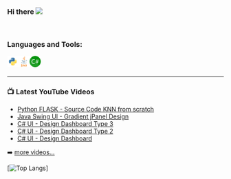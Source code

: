 ### Hi there <img src="https://media.giphy.com/media/hvRJCLFzcasrR4ia7z/giphy.gif" width="20px">

<br />

### Languages and Tools:

[<img align="left" alt="Python" width="26px" src="https://raw.githubusercontent.com/github/explore/80688e429a7d4ef2fca1e82350fe8e3517d3494d/topics/python/python.png" />][pythonplaylist]
[<img align="left" alt="Java" width="26px" src="https://raw.githubusercontent.com/github/explore/80688e429a7d4ef2fca1e82350fe8e3517d3494d/topics/java/java.png" />][javaplaylist]
[<img align="left" alt="C#" width="26px" src="https://raw.githubusercontent.com/github/explore/80688e429a7d4ef2fca1e82350fe8e3517d3494d/topics/csharp/csharp.png" />][csharpplaylist]

<br />
<br />

---

### 📺 Latest YouTube Videos

<!-- YOUTUBE:START -->
- [Python FLASK - Source Code KNN from scratch](https://www.youtube.com/watch?v=QQd8cz3m-EI)
- [Java Swing UI - Gradient jPanel Design](https://www.youtube.com/watch?v=k_AdBjWzmvs)
- [C# UI - Design Dashboard Type 3](https://www.youtube.com/watch?v=IXma7FYYeOI)
- [C# UI - Design Dashboard Type 2](https://www.youtube.com/watch?v=urugIPjtAaY)
- [C# UI - Design Dashboard](https://www.youtube.com/watch?v=0zzQP1ywpzs)
<!-- YOUTUBE:END -->

➡️ [more videos...](https://www.youtube.com/mamans)

[![Top Langs](https://github-readme-stats.vercel.app/api/top-langs/?username=rahmanenjozz&layout=compact&hide_border=true)]


[website]: https://github.com/rahmanenjozz
[pythonplaylist]: https://www.youtube.com/playlist?list=PLY55vG8rshxryIuExkbJCh9vFePUfNpX8
[javaplaylist]: https://www.youtube.com/playlist?list=PLY55vG8rshxqfHradYtXp7vwcBrHtLd_b
[csharpplaylist]: https://www.youtube.com/playlist?list=PLY55vG8rshxqQN_ArjVF0VAPgRNdubuId
